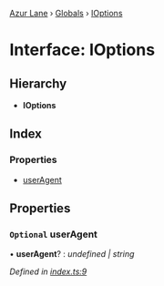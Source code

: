 [Azur Lane](../README.md) › [Globals](../globals.md) › [IOptions](ioptions.md)

# Interface: IOptions

## Hierarchy

* **IOptions**

## Index

### Properties

* [userAgent](ioptions.md#optional-useragent)

## Properties

### `Optional` userAgent

• **userAgent**? : *undefined | string*

*Defined in [index.ts:9](https://github.com/KurozeroPB/AzurLane/blob/af03464/lib/index.ts#L9)*
